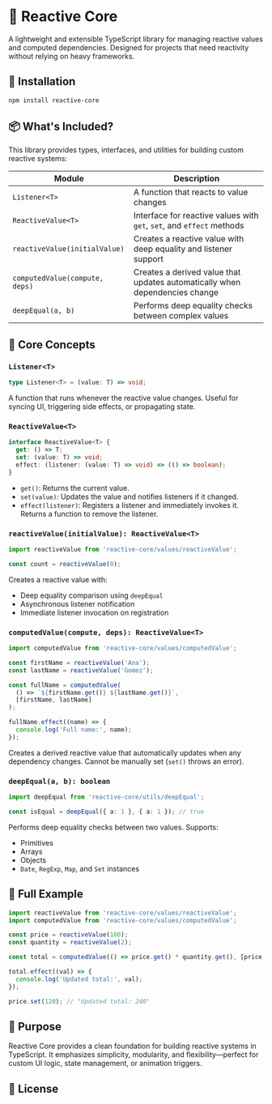 # 🔄 Reactive Core

A lightweight and extensible TypeScript library for managing reactive values and computed dependencies. Designed for projects that need reactivity without relying on heavy frameworks.

## 🚀 Installation

```bash
npm install reactive-core
```

## 📦 What's Included?

This library provides types, interfaces, and utilities for building custom reactive systems:

| Module | Description |
|--------|-------------|
| `Listener<T>` | A function that reacts to value changes |
| `ReactiveValue<T>` | Interface for reactive values with `get`, `set`, and `effect` methods |
| `reactiveValue(initialValue)` | Creates a reactive value with deep equality and listener support |
| `computedValue(compute, deps)` | Creates a derived value that updates automatically when dependencies change |
| `deepEqual(a, b)` | Performs deep equality checks between complex values |

## 🧠 Core Concepts

### `Listener<T>`

```ts
type Listener<T> = (value: T) => void;
```

A function that runs whenever the reactive value changes. Useful for syncing UI, triggering side effects, or propagating state.

### `ReactiveValue<T>`

```ts
interface ReactiveValue<T> {
  get: () => T;
  set: (value: T) => void;
  effect: (listener: (value: T) => void) => (() => boolean);
}
```

- `get()`: Returns the current value.
- `set(value)`: Updates the value and notifies listeners if it changed.
- `effect(listener)`: Registers a listener and immediately invokes it. Returns a function to remove the listener.

### `reactiveValue(initialValue): ReactiveValue<T>`

```ts
import reactiveValue from 'reactive-core/values/reactiveValue';

const count = reactiveValue(0);
```

Creates a reactive value with:

- Deep equality comparison using `deepEqual`
- Asynchronous listener notification
- Immediate listener invocation on registration

### `computedValue(compute, deps): ReactiveValue<T>`

```ts
import computedValue from 'reactive-core/values/computedValue';

const firstName = reactiveValue('Ana');
const lastName = reactiveValue('Gomez');

const fullName = computedValue(
  () => `${firstName.get()} ${lastName.get()}`,
  [firstName, lastName]
);

fullName.effect((name) => {
  console.log('Full name:', name);
});
```

Creates a derived reactive value that automatically updates when any dependency changes. Cannot be manually set (`set()` throws an error).

### `deepEqual(a, b): boolean`

```ts
import deepEqual from 'reactive-core/utils/deepEqual';

const isEqual = deepEqual({ a: 1 }, { a: 1 }); // true
```

Performs deep equality checks between two values. Supports:

- Primitives
- Arrays
- Objects
- `Date`, `RegExp`, `Map`, and `Set` instances

## 🧪 Full Example

```ts
import reactiveValue from 'reactive-core/values/reactiveValue';
import computedValue from 'reactive-core/values/computedValue';

const price = reactiveValue(100);
const quantity = reactiveValue(2);

const total = computedValue(() => price.get() * quantity.get(), [price, quantity]);

total.effect((val) => {
  console.log('Updated total:', val);
});

price.set(120); // "Updated total: 240"
```

## 🎯 Purpose

Reactive Core provides a clean foundation for building reactive systems in TypeScript. It emphasizes simplicity, modularity, and flexibility—perfect for custom UI logic, state management, or animation triggers.

## 📄 License
